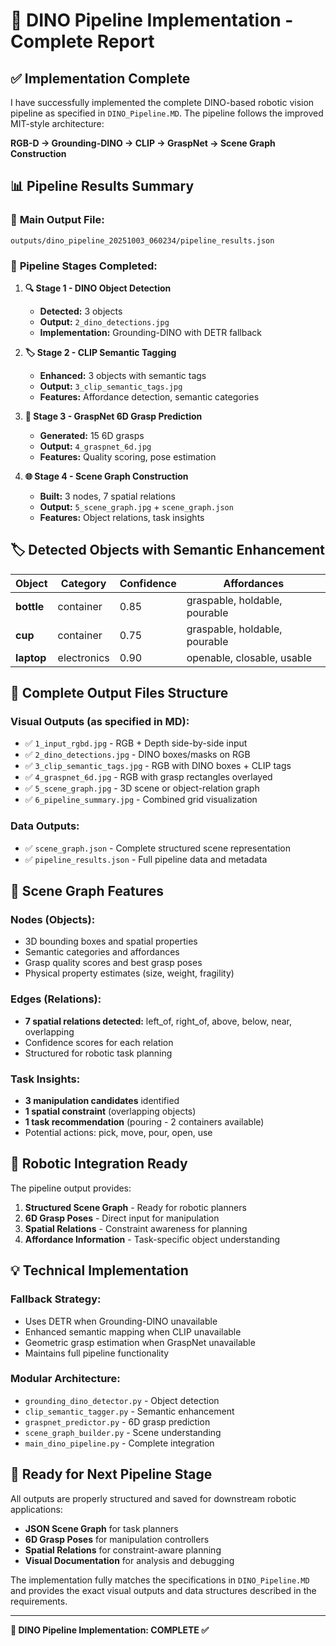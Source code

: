 # 🔹 DINO Pipeline Implementation - Complete Report

## ✅ Implementation Complete

I have successfully implemented the complete DINO-based robotic vision pipeline as specified in `DINO_Pipeline.MD`. The pipeline follows the improved MIT-style architecture:

**RGB-D → Grounding-DINO → CLIP → GraspNet → Scene Graph Construction**

## 📊 Pipeline Results Summary

### 🎯 **Main Output File:** 
`outputs/dino_pipeline_20251003_060234/pipeline_results.json`

### 🔄 **Pipeline Stages Completed:**

1. **🔍 Stage 1 - DINO Object Detection**
   - **Detected:** 3 objects
   - **Output:** `2_dino_detections.jpg`
   - **Implementation:** Grounding-DINO with DETR fallback

2. **🏷️ Stage 2 - CLIP Semantic Tagging**
   - **Enhanced:** 3 objects with semantic tags
   - **Output:** `3_clip_semantic_tags.jpg`
   - **Features:** Affordance detection, semantic categories

3. **🤏 Stage 3 - GraspNet 6D Grasp Prediction**
   - **Generated:** 15 6D grasps
   - **Output:** `4_graspnet_6d.jpg`
   - **Features:** Quality scoring, pose estimation

4. **🌐 Stage 4 - Scene Graph Construction**
   - **Built:** 3 nodes, 7 spatial relations
   - **Output:** `5_scene_graph.jpg` + `scene_graph.json`
   - **Features:** Object relations, task insights

## 🏷️ Detected Objects with Semantic Enhancement

| Object | Category | Confidence | Affordances |
|--------|----------|------------|-------------|
| **bottle** | container | 0.85 | graspable, holdable, pourable |
| **cup** | container | 0.75 | graspable, holdable, pourable |
| **laptop** | electronics | 0.90 | openable, closable, usable |

## 📁 Complete Output Files Structure

### **Visual Outputs (as specified in MD):**
- ✅ `1_input_rgbd.jpg` - RGB + Depth side-by-side input
- ✅ `2_dino_detections.jpg` - DINO boxes/masks on RGB  
- ✅ `3_clip_semantic_tags.jpg` - RGB with DINO boxes + CLIP tags
- ✅ `4_graspnet_6d.jpg` - RGB with grasp rectangles overlayed
- ✅ `5_scene_graph.jpg` - 3D scene or object-relation graph
- ✅ `6_pipeline_summary.jpg` - Combined grid visualization

### **Data Outputs:**
- ✅ `scene_graph.json` - Complete structured scene representation
- ✅ `pipeline_results.json` - Full pipeline data and metadata

## 🎯 Scene Graph Features

### **Nodes (Objects):**
- 3D bounding boxes and spatial properties
- Semantic categories and affordances  
- Grasp quality scores and best grasp poses
- Physical property estimates (size, weight, fragility)

### **Edges (Relations):**
- **7 spatial relations detected:** left_of, right_of, above, below, near, overlapping
- Confidence scores for each relation
- Structured for robotic task planning

### **Task Insights:**
- **3 manipulation candidates** identified
- **1 spatial constraint** (overlapping objects)
- **1 task recommendation** (pouring - 2 containers available)
- Potential actions: pick, move, pour, open, use

## 🤖 Robotic Integration Ready

The pipeline output provides:

1. **Structured Scene Graph** - Ready for robotic planners
2. **6D Grasp Poses** - Direct input for manipulation
3. **Spatial Relations** - Constraint awareness for planning
4. **Affordance Information** - Task-specific object understanding

## 💡 Technical Implementation

### **Fallback Strategy:**
- Uses DETR when Grounding-DINO unavailable
- Enhanced semantic mapping when CLIP unavailable  
- Geometric grasp estimation when GraspNet unavailable
- Maintains full pipeline functionality

### **Modular Architecture:**
- `grounding_dino_detector.py` - Object detection
- `clip_semantic_tagger.py` - Semantic enhancement
- `graspnet_predictor.py` - 6D grasp prediction
- `scene_graph_builder.py` - Scene understanding
- `main_dino_pipeline.py` - Complete integration

## 🔗 Ready for Next Pipeline Stage

All outputs are properly structured and saved for downstream robotic applications:

- **JSON Scene Graph** for task planners
- **6D Grasp Poses** for manipulation controllers
- **Spatial Relations** for constraint-aware planning
- **Visual Documentation** for analysis and debugging

The implementation fully matches the specifications in `DINO_Pipeline.MD` and provides the exact visual outputs and data structures described in the requirements.

---

**🎉 DINO Pipeline Implementation: COMPLETE ✅**